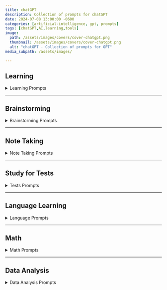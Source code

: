 ```yaml
---
title: chatGPT
description: Collection of prompts for chatGPT
date: 2024-07-08 13:00:00 -0600
categories: [artificial-intelligence, gpt, prompts]
tags: [chatGPT,AI,learning,tools]
image:
  path: /assets/images/covers/cover-chatgpt.png
  thumbnail: /assets/images/covers/cover-chatgpt.png
  alt: "chatGPT - Collection of prompts for GPT"
media_subpath: /assets/images/

---
```


## Learning
<details>
<summary>Learning Prompts</summary>

<p><b>Learn a Concept</b><br>
Explain the `TOPIC` by giving the Why ? What ? How ?</p>
<p><b>Compare (short)</b><br>
In a short sentence explain the difference between `TOPIC A` and `TOPIC B`</p>
<p><b>Compare (Detailed)</b><br>
Compare and contrast the following concepts `TOPIC A` and `TOPIC B`</p>
<p><b>Explain Concept</b><br>
Explain to me in the simplest terms possible as if I’m a complete beginner for `TOPIC`</p>
<p><b>5 key points</b><br>
What are the 5 key points I should when studying the topic above ?</p>
<p><b>Re-explain</b><br>
I don't understand can you re-explain in a different way ?</p>
<p><b>Visualization Exercise</b><br>
Guide me through a visualization exercise to help me internalize the `TOPIC` and imagine myself successfully applying it to a real-life situation.</p>
<p><b>Create Mental model | Analogy | Metaphor</b><br>
create a mental model or analogy or metaphor to help me understand the following concept `TOPIC`</p>

<p><b>Socractic questioning</b><br>
I want you to act as a Socrate and use the socratic method to help me improve my critical thinking , logic and reason skills.  your task is to ask open-ended questions to the statement I make and after I provide a response, give me constructive feedback to each response before you ask the next question. </p>

</details>

---

## Brainstorming
<details>
<summary>Brainstorming Prompts</summary>

<p><b>Brainstorm Ideas</b><br>
Brainstorm new ideas or approaches.  prioritize ideas that are uncommon or novel for `TOPIC`

<p><b>Create a Mind Map</b><br>
Create a mind map.  List out the central idea, main branches, and sub-branches for `TOPIC`

<p><b>Order of what to learn</b><br>
I want you to act as an expert in `TOPIC` and imagine that I am a complete beginner .  What do you think are the 10 most important concepts from this subject to start with and in which order ?  give me a brief overview of those concepts and your reasoning as to why its best to learn them in the that order.

<p><b>Build topic list using Pareto Principal</b><br>
I want to learn `TOPIC`.   Can you use the Pareto principal (80/20 rule), which identifies 20% of the topic that will yield me 80% of the desired results, to create a focused learning plan for me.

<p><b>Get Project Ideas</b><br>
I am a beginner interested in learning `TOPIC`.   Can you give me some beginner project ideas to help strengthen my knowledge ?

</details>

---

## Note Taking
<details>
<summary>Note Taking Prompts</summary>

<p><b>Summarize Notes</b><br>
Summarize this and re-write on one sentence:  `(Paste Text here )`

<p><b>Expand on Notes</b><br>
Expand on these notes: `(Paste Text here )`

<p><b>Summarize a Book</b><br>
Give me the main points of the book `(Book Title)` ?

<p><b>Summarize Text</b><br>
Summarize the following in **300 characters or less**. Then list 3 use cases or practical examples.  Briefly describe alternatives, benefits and trade-offs.

<p><b>Q&A After uploading PDF</b><br>
Ask me 5 questions that will improve the response you will be giving me
I’ll share an article below .  How does the information in this article apply to an azure cloud architect  ?

Assuming the role of a senior azure architect with 20+ experience for the rest of the conversation.  I’d like to engage in a Q&A session where you’ll provide insights, analysis, and answers based on the uploaded report in PDF.

</details>

---

## Study for Tests
<details>
<summary>Tests Prompts</summary>

#### Test yourself using Feynman technique
<p><b>Create a study plan</b><br>
Create a study timetable for a student revising `TOPIC`
The timetable should cover a week.
The timetable should break the above topic down into it's individual learning topics.
The timetable should include food breaks, excercise breaks and sleep.
Each day should be displayed in timeblocks.

<p><b>Create a test</b><br>
I have an upcoming exam that I need to practice could you please provide me with 5 multiple choice and 5 long form questions for me to practice ?

<p><b>Create multiple choice questions</b><br>
Topic: `TOPIC`
Write a multiple choice question with 1 correct answer and 4 incorrect distractor answers.
Answers should be labelled A to E.  each answer should have a explanation

<p><b>Create Multiple Choice Questions</b><br>
You are a college professor in `SUBJECT`.  Create 10 multiple choice questions based on the topic of `TOPIC`.  There should be 1 correct answer and 3 incorrect answers.

Allow me to answer one question at a time before providing me another question.   For each question I answer,  please advice if I am correct or incorrect and provide an explanation accordingly.

<p><b>Short answer prompt</b><br>
You are a college professor in `SUBJECT`.  Create 5 based **short answer questions** on a topic of `TOPIC`.

Allow me to answer one question at a time before providing me another question.  For each question I answer, please advice if I am correct or incorrect and provide an explanation.  Grade my answers in percentages.

<p><b>Create Study schedule</b><br>
create a study schedule for all of the above in an appropriate amount of weeks.  I can study 2 hours every Tuesday and Thursday.  Please include time for revision and testing.


</details>

---

## Language Learning
<details>
<summary>Language  Prompts</summary>

<p><b>Learn a Language </b><br>
Could you please help me practice a basic conversation in `LANGUAGE` where we talk to each other ? imagine we just met.  you will start the conversation off and wait for me to respond.  please translate each response to english.

</details>

---

## Math
  <details>
  <summary>Math  Prompts</summary>

<p><b>Learn Math</b><br>
I want you to act as a math teacher.   I will provide some mathematical equations or concepts, and it will be your job to explain them in easy-to-understand terms.  This could include providing step-by-step instructions for solving a problem, demonstrating various techniques with visuals or suggesting online resources for further study.  My first request is " I need help understanding how probability works"

<p><b>Understand Math question</b><br>
I don't understand how to do this math problem -3 +2x = 11, could you show me how to do it step-by-step ?

</details>

---

## Data Analysis
  <details>
  <summary>Data Analysis Prompts</summary>
  <ul>
  <li>Can you <span style="color:#406CB4">load and preview the data?</span></li>
  <li>Can you <span style="color:#406CB4">describe the data?</span></li>
  <li>Can you <span style="color:#406CB4">explain this dataset in one paragraph?</span></li>
  <li>Can you <span style="color:#406CB4">explain this dataset in simple terms?</span></li>
  <li>Can you <span style="color:#406CB4">explain this dataset like I’m 5 years old?</span></li>
  <li>What’s the <span style="color:#406CB4">main takeaway from this dataset?</span></li>
  <li>What are the <span style="color:#406CB4">rows and columns in this dataset?</span></li>
  <li>What <span style="color:#406CB4">insights</span> do you see here? Give me a numbered list</li>
  <li>Can you <span style="color:#406CB4">create a graph</span> using this data?</li>
  <li>Can you <span style="color:#406CB4">create a chart</span> using this data?</li>
  <li>Can you <span style="color:#406CB4">create a heatmap</span> using this data?</li>
  <li>What are the <span style="color:#406CB4">trends</span> shown in this data?</li>
  <li>Can you <span style="color:#406CB4">list the top 10 key points</span>?</li>
  <li>Can you <span style="color:#406CB4">write me an article</span> based on this dataset?</li>
  <li>Can you write a <span style="color:#406CB4">one sentence recap</span> of this data?</li>
  <li>Can you <span style="color:#406CB4">clean</span> this dataset?</li>
  <li>Can you <span style="color:#406CB4">segment this data and create a table</span>?</li>
  <li>Can you <span style="color:#406CB4">create a presentation</span> based on this data?</li>
  <li>Can you <span style="color:#406CB4">create 10 visuals to represent different data points</span>?</li>
  <li>Can you <span style="color:#406CB4">create a visual word cloud</span>?</li>
  <li>Can you <span style="color:#406CB4">make the graphs more beautiful</span>?</li>
  <li><span style="color:#406CB4">Create a visual chart</span>, based on this data</li>
  <li>Show me the <span style="color:#406CB4">top trends in a visual format</span></li>
  <li>What is the <span style="color:#406CB4">key lesson</span> from this dataset?</li>
  </ul>

  </details>
